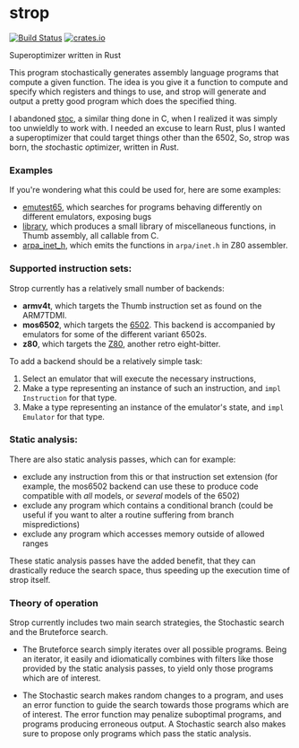 # strop
[![Build Status](https://github.com/omarandlorraine/strop/workflows/Rust/badge.svg)](https://github.com/omarandlorraine/strop/actions?workflow=Rust)
[![crates.io](https://img.shields.io/crates/v/strop)](https://crates.io/crates/strop)

Superoptimizer written in Rust

This program stochastically generates assembly language programs that compute a
given function. The idea is you give it a function to compute and specify which
registers and things to use, and strop will generate and output a pretty good
program which does the specified thing.

I abandoned [stoc](https://github.com/omarandlorraine/stoc), a similar thing
done in C, when I realized it was simply too unwieldly to work with. I needed
an excuse to learn Rust, plus I wanted a superoptimizer that could target
things other than the 6502, So, strop was born, the *st*ochastic *op*timizer,
written in *R*ust.

### Examples

If you're wondering what this could be used for, here are some examples:

* [emutest65](examples/emutest65.md), which searches for programs behaving
  differently on different emulators, exposing bugs
* [library](examples/library.md), which produces a small library of
  miscellaneous functions, in Thumb assembly, all callable from C.
* [arpa_inet_h](examples/arpa_inet_h.md), which emits the functions in
  `arpa/inet.h` in Z80 assembler.

### Supported instruction sets:

Strop currently has a relatively small number of backends:

 * **armv4t**, which targets the Thumb instruction set as found on the ARM7TDMI.
 * **mos6502**, which targets the
   [6502](https://en.wikipedia.org/wiki/MOS_Technology_6502). This backend is
accompanied by emulators for some of the different variant 6502s.
 * **z80**, which targets the [Z80](https://en.wikipedia.org/wiki/Zilog_Z80),
   another retro eight-bitter.

To add a backend should be a relatively simple task:

1. Select an emulator that will execute the necessary instructions,
2. Make a type representing an instance of such an instruction, and `impl Instruction`
for that type.
3. Make a type representing an instance of the emulator's state, and `impl Emulator`
for that type.

### Static analysis:
There are also static analysis passes, which can for example:
 * exclude any instruction from this or that instruction set extension (for
example, the mos6502 backend can use these to produce code compatible with
_all_ models, or _several_ models of the 6502)
 * exclude any program which contains a conditional branch (could be useful if
you want to alter a routine suffering from branch mispredictions)
 * exclude any program which accesses memory outside of allowed ranges

These static analysis passes have the added benefit, that they can
drastically reduce the search space, thus speeding up the execution time of
strop itself.

### Theory of operation

Strop currently includes two main search strategies, the Stochastic search and
the Bruteforce search.

* The Bruteforce search simply iterates over all possible programs. Being an
iterator, it easily and idiomatically combines with filters like those provided
by the static analysis passes, to yield only those programs which are of
interest.

* The Stochastic search makes random changes to a program, and uses an error
function to guide the search towards those programs which are of interest. The
error function may penalize suboptimal programs, and programs producing
erroneous output. A Stochastic search also makes sure to propose only programs
which pass the static analysis.

